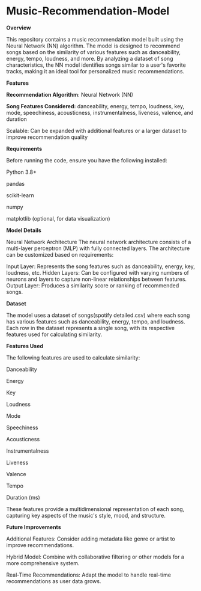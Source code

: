 ﻿# Music-Recommendation-Model
**Overview**

This repository contains a music recommendation model built using the Neural Network (NN) algorithm. The model is designed to recommend songs based on the similarity of various features such as danceability, energy, tempo, loudness, and more. By analyzing a dataset of song characteristics, the NN model identifies songs similar to a user's favorite tracks, making it an ideal tool for personalized music recommendations.

**Features**

**Recommendation Algorithm**: Neural Network (NN)

**Song Features Considered:** danceability, energy, tempo, loudness, key, mode, speechiness, acousticness, instrumentalness, liveness, valence, and duration

Scalable: Can be expanded with additional features or a larger dataset to improve recommendation quality

**Requirements**

Before running the code, ensure you have the following installed:

Python 3.8+

pandas

scikit-learn

numpy

matplotlib (optional, for data visualization)

**Model Details**

Neural Network Architecture
The neural network architecture consists of a multi-layer perceptron (MLP) with fully connected layers. The architecture can be customized based on requirements:

Input Layer: Represents the song features such as danceability, energy, key, loudness, etc.
Hidden Layers: Can be configured with varying numbers of neurons and layers to capture non-linear relationships between features.
Output Layer: Produces a similarity score or ranking of recommended songs.

**Dataset**

The model uses a dataset of songs(spotify detailed.csv) where each song has various features such as danceability, energy, tempo, and loudness. Each row in the dataset represents a single song, with its respective features used for calculating similarity.

**Features Used**

The following features are used to calculate similarity:

Danceability

Energy

Key

Loudness

Mode

Speechiness

Acousticness

Instrumentalness

Liveness

Valence

Tempo

Duration (ms)

These features provide a multidimensional representation of each song, capturing key aspects of the music's style, mood, and structure.

**Future Improvements**

Additional Features: Consider adding metadata like genre or artist to improve recommendations.

Hybrid Model: Combine with collaborative filtering or other models for a more comprehensive system.

Real-Time Recommendations: Adapt the model to handle real-time recommendations as user data grows.

